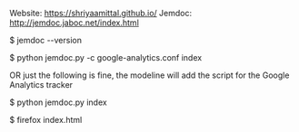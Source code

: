 Website: https://shriyaamittal.github.io/
Jemdoc: http://jemdoc.jaboc.net/index.html

$ jemdoc --version

$ python jemdoc.py -c google-analytics.conf index

OR just the following is fine, the modeline will add the script for the Google Analytics tracker

$ python jemdoc.py index

$ firefox index.html
